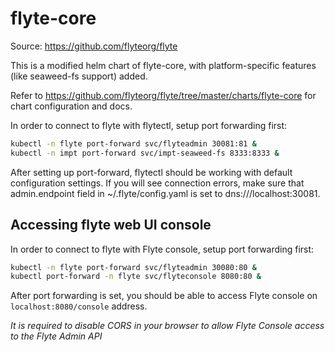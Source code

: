 # flyte-core

Source: https://github.com/flyteorg/flyte

This is a modified helm chart of flyte-core, with platform-specific features (like seaweed-fs support) added.

Refer to https://github.com/flyteorg/flyte/tree/master/charts/flyte-core for chart configuration and docs.

In order to connect to flyte with flytectl, setup port forwarding first:
```bash
kubectl -n flyte port-forward svc/flyteadmin 30081:81 &
kubectl -n impt port-forward svc/impt-seaweed-fs 8333:8333 &
```

After setting up port-forward, flytectl should be working with default configuration settings. If you will see connection errors, make sure that admin.endpoint field in ~/.flyte/config.yaml is set to dns:///localhost:30081.

## Accessing flyte web UI console

In order to connect to flyte with Flyte console, setup port forwarding first:
```bash
kubectl -n flyte port-forward svc/flyteadmin 30080:80 &
kubectl port-forward -n flyte svc/flyteconsole 8080:80 &
```

After port forwarding is set, you should be able to access Flyte console on `localhost:8080/console` address.

*It is required to disable CORS in your browser to allow Flyte Console access to the Flyte Admin API*
